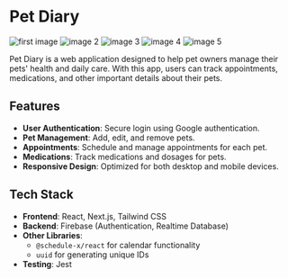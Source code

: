 # Pet Diary

![first image](https://github.com/user-attachments/assets/26142643-13be-47ad-b5c1-6de4cfc9c0ef)
![image 2](https://github.com/user-attachments/assets/62c9d3ce-424f-4a7e-b950-a01f8251bb9e)
![image 3](https://github.com/user-attachments/assets/fe9a84a8-c791-4a94-967f-4d0750b8e127)
![image 4](https://github.com/user-attachments/assets/46b19f8b-14f2-4a71-8df4-19782a7f703f)
![image 5](https://github.com/user-attachments/assets/76e58a28-ef87-4b1c-b36e-9489bcbd4c6e)


Pet Diary is a web application designed to help pet owners manage their pets' health and daily care. With this app, users can track appointments, medications, and other important details about their pets.

## Features

- **User Authentication**: Secure login using Google authentication.
- **Pet Management**: Add, edit, and remove pets.
- **Appointments**: Schedule and manage appointments for each pet.
- **Medications**: Track medications and dosages for pets.
- **Responsive Design**: Optimized for both desktop and mobile devices.

## Tech Stack

- **Frontend**: React, Next.js, Tailwind CSS
- **Backend**: Firebase (Authentication, Realtime Database)
- **Other Libraries**:
  - `@schedule-x/react` for calendar functionality
  - `uuid` for generating unique IDs
- **Testing**: Jest
